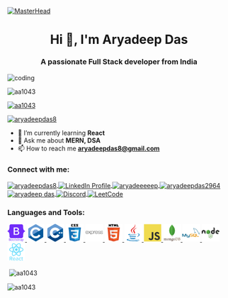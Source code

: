 [![MasterHead](https://user-images.githubusercontent.com/10498744/210012254-234538ff-d198-48aa-8964-37e6fd45d227.gif)](https://rishavchanda.io)

<h1 align="center">Hi 👋, I'm Aryadeep Das</h1>
<h3 align="center">A passionate Full Stack developer from India</h3>

<img align="center" alt="coding" width="800" src="https://repository-images.githubusercontent.com/588181932/e36ec678-7984-4cdd-8e4c-a3932772ff8e">

<p align="left"> <img src="https://komarev.com/ghpvc/?username=aa1043&label=Profile%20views&color=0e75b6&style=flat" alt="aa1043" /> </p>

<p align="left"> <a href="https://github.com/ryo-ma/github-profile-trophy"><img src="https://github-profile-trophy.vercel.app/?username=aa1043" alt="aa1043" /></a> </p>

<p align="left"> <a href="https://twitter.com/aryadeepdas8" target="blank"><img src="https://img.shields.io/twitter/follow/aryadeepdas8?logo=twitter&style=for-the-badge" alt="aryadeepdas8" /></a> </p>

- 🌱 I’m currently learning **React**
- 💬 Ask me about **MERN, DSA**
- 📫 How to reach me **aryadeepdas8@gmail.com**

<h3 align="left">Connect with me:</h3>
<p align="left">
  <a href="https://twitter.com/aryadeepdas8" target="blank">
    <img align="center" src="https://raw.githubusercontent.com/rahuldkjain/github-profile-readme-generator/master/src/images/icons/Social/twitter.svg" alt="aryadeepdas8" height="30" width="40" />
  </a>
  <a href="https://www.linkedin.com/in/aryadeep-das-77b677269/" target="blank">
    <img align="center" src="https://raw.githubusercontent.com/rahuldkjain/github-profile-readme-generator/master/src/images/icons/Social/linked-in-alt.svg" alt="LinkedIn Profile" height="30" width="40" />
  </a>
  <a href="https://instagram.com/aryadeeeeep" target="blank">
    <img align="center" src="https://raw.githubusercontent.com/rahuldkjain/github-profile-readme-generator/master/src/images/icons/Social/instagram.svg" alt="aryadeeeeep" height="30" width="40" />
  </a>
  <a href="https://www.youtube.com/@aryadeepdas2964" target="blank">
    <img align="center" src="https://raw.githubusercontent.com/rahuldkjain/github-profile-readme-generator/master/src/images/icons/Social/youtube.svg" alt="aryadeepdas2964" height="30" width="40" />
  </a>
  <a href="https://www.geeksforgeeks.org/user/aryadeepdas8/" target="blank">
    <img align="center" src="https://raw.githubusercontent.com/rahuldkjain/github-profile-readme-generator/master/src/images/icons/Social/geeks-for-geeks.svg" alt="aryadeep das" height="30" width="40" />
  </a>
  <a href="https://discord.com/discovery/servers" target="blank">
    <img align="center" src="https://raw.githubusercontent.com/rahuldkjain/github-profile-readme-generator/master/src/images/icons/Social/discord.svg" alt="Discord" height="30" width="40" />
  </a>
  <a href="https://leetcode.com/u/aryadeep2004/" target="blank">
    <img align="center" src="https://assets.leetcode.com/static_assets/public/webpack_bundles/images/logo-dark.e99485d9b.svg" alt="LeetCode" height="30" width="30" />
  </a>
</p>

<h3 align="left">Languages and Tools:</h3>
<p align="left"> 
  <a href="https://getbootstrap.com" target="_blank" rel="noreferrer">
    <img src="https://raw.githubusercontent.com/devicons/devicon/master/icons/bootstrap/bootstrap-plain-wordmark.svg" alt="bootstrap" width="40" height="40"/>
  </a> 
  <a href="https://www.cprogramming.com/" target="_blank" rel="noreferrer">
    <img src="https://raw.githubusercontent.com/devicons/devicon/master/icons/c/c-original.svg" alt="c" width="40" height="40"/>
  </a> 
  <a href="https://www.w3schools.com/cpp/" target="_blank" rel="noreferrer">
    <img src="https://raw.githubusercontent.com/devicons/devicon/master/icons/cplusplus/cplusplus-original.svg" alt="cplusplus" width="40" height="40"/>
  </a> 
  <a href="https://www.w3schools.com/css/" target="_blank" rel="noreferrer">
    <img src="https://raw.githubusercontent.com/devicons/devicon/master/icons/css3/css3-original-wordmark.svg" alt="css3" width="40" height="40"/>
  </a> 
  <a href="https://expressjs.com" target="_blank" rel="noreferrer">
    <img src="https://raw.githubusercontent.com/devicons/devicon/master/icons/express/express-original-wordmark.svg" alt="express" width="40" height="40"/>
  </a> 
  <a href="https://www.w3.org/html/" target="_blank" rel="noreferrer">
    <img src="https://raw.githubusercontent.com/devicons/devicon/master/icons/html5/html5-original-wordmark.svg" alt="html5" width="40" height="40"/>
  </a> 
  <a href="https://www.java.com" target="_blank" rel="noreferrer">
    <img src="https://raw.githubusercontent.com/devicons/devicon/master/icons/java/java-original.svg" alt="java" width="40" height="40"/>
  </a> 
  <a href="https://developer.mozilla.org/en-US/docs/Web/JavaScript" target="_blank" rel="noreferrer">
    <img src="https://raw.githubusercontent.com/devicons/devicon/master/icons/javascript/javascript-original.svg" alt="javascript" width="40" height="40"/>
  </a> 
  <a href="https://www.mongodb.com/" target="_blank" rel="noreferrer">
    <img src="https://raw.githubusercontent.com/devicons/devicon/master/icons/mongodb/mongodb-original-wordmark.svg" alt="mongodb" width="40" height="40"/>
  </a> 
  <a href="https://www.mysql.com/" target="_blank" rel="noreferrer">
    <img src="https://raw.githubusercontent.com/devicons/devicon/master/icons/mysql/mysql-original-wordmark.svg" alt="mysql" width="40" height="40"/>
  </a> 
  <a href="https://nodejs.org" target="_blank" rel="noreferrer">
    <img src="https://raw.githubusercontent.com/devicons/devicon/master/icons/nodejs/nodejs-original-wordmark.svg" alt="nodejs" width="40" height="40"/>
  </a> 
  <a href="https://reactjs.org/" target="_blank" rel="noreferrer">
    <img src="https://raw.githubusercontent.com/devicons/devicon/master/icons/react/react-original-wordmark.svg" alt="react" width="40" height="40"/>
  </a> 
</p>

<p>&nbsp;<img align="center" src="https://github-readme-stats.vercel.app/api?username=aa1043&show_icons=true&locale=en" alt="aa1043" /></p>

<p><img align="center" src="https://github-readme-streak-stats.herokuapp.com/?user=aa1043&" alt="aa1043" /></p>
